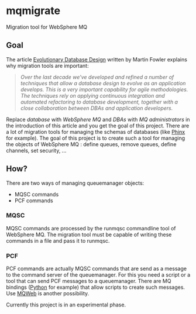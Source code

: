 # mqmigrate
Migration tool for WebSphere MQ

## Goal
The article [Evolutionary Database Design](https://www.martinfowler.com/articles/evodb.html) written by Martin Fowler explains why migration tools are important:

> *Over the last decade we've developed and refined a number of techniques that allow a database design to evolve as an application develops. This is a very important capability for agile methodologies. The techniques rely on applying continuous integration and automated refactoring to database development, together with a close collaboration between DBAs and application developers.*

Replace *database* with *WebSphere MQ* and *DBAs* with *MQ administrators* in the introduction of this article and you get the goal of this project. There are a lot of migration tools for managing the schemas of databases (like [Phinx](https://phinx.org) for example). The goal of this project is to create such a tool for managing the objects of WebSphere MQ : define queues, remove queues, define channels, set security, ...

## How?
There are two ways of managing queuemanager objects:

+ MQSC commands
+ PCF commands

### MQSC
MQSC commands are processed by the runmqsc commandline tool of WebSphere MQ. The migration tool must be capable of writing these commands in a file and pass it to runmqsc.

### PCF
PCF commands are actually MQSC commands that are send as a message to the command server of the queuemanager. For this you need a script or a tool that can send PCF messages to a queuemanager. There are MQ bindings ([Python](https://pypi.org/project/pymqi/) for example) that allow scripts to create such messages. Use [MQWeb](https://www.mqweb.org) is another possibility.

Currently this project is in an experimental phase.

